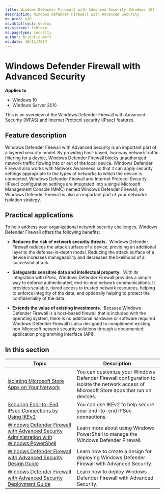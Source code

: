 ```yaml
---
title: Windows Defender Firewall with Advanced Security (Windows 10)
description: Windows Defender Firewall with Advanced Security
ms.prod: w10
ms.mktglfcycl: deploy
ms.sitesec: library
ms.pagetype: security
author: brianlic-msft
ms.date: 10/13/2017
---
```


# Windows Defender Firewall with Advanced Security

**Applies to**
-   Windows 10
-   Windows Server 2016

This is an overview of the Windows Defender Firewall with Advanced Security (WFAS) and Internet Protocol security (IPsec) features.

## Feature description

Windows Defender Firewall with Advanced Security
is an important part of a layered security model. By providing host-based, two-way network traffic filtering for a device, Windows Defender Firewall blocks unauthorized network traffic flowing into or out of the local device. Windows Defender Firewall also works with Network Awareness so that it can apply security settings appropriate to the types of networks to which the device is connected. Windows Defender Firewall and Internet Protocol Security (IPsec) configuration settings are integrated into a single Microsoft Management Console (MMC) named Windows Defender Firewall, so Windows Defender Firewall is also an important part of your network’s isolation strategy.

## Practical applications


To help address your organizational network security challenges, Windows Defender Firewall offers the following benefits:

-   **Reduces the risk of network security threats.**  Windows Defender Firewall reduces the attack surface of a device, providing an additional layer to the defense-in-depth model. Reducing the attack surface of a device increases manageability and decreases the likelihood of a successful attack.

-   **Safeguards sensitive data and intellectual property.**  With its integration with IPsec, Windows Defender Firewall provides a simple way to enforce authenticated, end-to-end network communications. It provides scalable, tiered access to trusted network resources, helping to enforce integrity of the data, and optionally helping to protect the confidentiality of the data.

-   **Extends the value of existing investments.**  Because Windows Defender Firewall is a host-based firewall that is included with the operating system, there is no additional hardware or software required. Windows Defender Firewall is also designed to complement existing non-Microsoft network security solutions through a documented application programming interface (API).

## In this section

| Topic | Description
| - | - |
| [Isolating Microsoft Store Apps on Your Network](isolating-apps-on-your-network.md) | You can customize your Windows Defender Firewall configuration to isolate the network access of Microsoft Store apps that run on devices. |
| [Securing End-to-End IPsec Connections by Using IKEv2](securing-end-to-end-ipsec-connections-by-using-ikev2.md) | You can use IKEv2 to help secure your end-to-end IPSec connections. |
| [Windows Defender Firewall with Advanced Security Administration with Windows PowerShell](windows-firewall-with-advanced-security-administration-with-windows-powershell.md) | Learn more about using Windows PowerShell to manage the Windows Defender Firewall. |
| [Windows Defender Firewall with Advanced Security Design Guide](windows-firewall-with-advanced-security-design-guide.md) | Learn how to create a design for deploying Windows Defender Firewall with Advanced Security. |
| [Windows Defender Firewall with Advanced Security Deployment Guide](windows-firewall-with-advanced-security-deployment-guide.md) |  Learn how to deploy Windows Defender Firewall with Advanced Security. |
